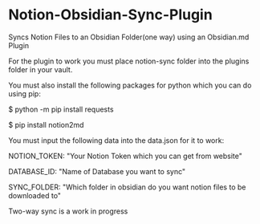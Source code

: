# Notion-Obsidian-Sync-Plugin
Syncs Notion Files to an Obsidian Folder(one way) using an Obsidian.md Plugin

For the plugin to work you must place notion-sync folder into the plugins folder in your vault. 

You must also install the following packages for python which you can do using pip:


$ python -m pip install requests

$ pip install notion2md


You must input the following data into the data.json for it to work:

NOTION_TOKEN: "Your Notion Token which you can get from website"

DATABASE_ID: "Name of Database you want to sync"

SYNC_FOLDER: "Which folder in obsidian do you want notion files to be downloaded to"


Two-way sync is a work in progress

